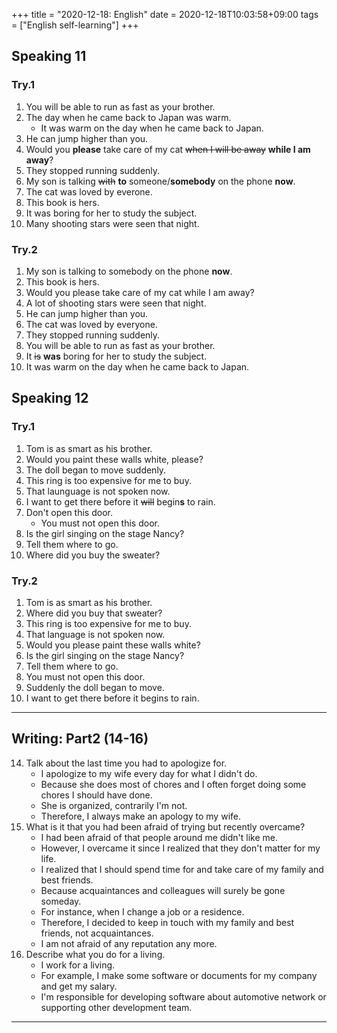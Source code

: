 +++
title =  "2020-12-18: English"
date = 2020-12-18T10:03:58+09:00
tags = ["English self-learning"]
+++

## Speaking 11

### Try.1

1. You will be able to run as fast as your brother.
2. The day when he came back to Japan was warm.
    - It was warm on the day when he came back to Japan.
3. He can jump higher than you.
4. Would you **please** take care of my cat ~~when I will be away~~ **while I am away**?
5. They stopped running suddenly.
6. My son is talking ~~with~~ **to** someone/**somebody** on the phone **now**.
7. The cat was loved by everone.
8. This book is hers.
9. It was boring for her to study the subject.
10. Many shooting stars were seen that night.

### Try.2

1. My son is talking to somebody on the phone **now**.
2. This book is hers.
3. Would you please take care of my cat while I am away?
4. A lot of shooting stars were seen that night.
5. He can jump higher than you.
6. The cat was loved by everyone.
7. They stopped running suddenly.
8. You will be able to run as fast as your brother.
9. It ~~is~~ **was** boring for her to study the subject.
10. It was warm on the day when he came back to Japan.

## Speaking 12

### Try.1

1. Tom is as smart as his brother.
2. Would you paint these walls white, please?
3. The doll began to move suddenly. 
4. This ring is too expensive for me to buy.
5. That launguage is not spoken now.
6. I want to get there before it ~~will~~ begin**s** to rain. 
7. Don't open this door.
    - You must not open this door.
8. Is the girl singing on the stage Nancy?
9. Tell them where to go.
10. Where did you buy the sweater?

### Try.2

1. Tom is as smart as his brother.
2. Where did you buy that sweater?
3. This ring is too expensive for me to buy.
4. That language is not spoken now.
5. Would you please paint these walls white?
6. Is the girl singing on the stage Nancy?
7. Tell them where to go.
8. You must not open this door.
9. Suddenly the doll began to move.
10. I want to get there before it begins to rain.

- - -

## Writing: Part2 (14-16)

14. Talk about the last time you had to apologize for.
    - I apologize to my wife every day for what I didn't do.
    - Because she does most of chores and I often forget doing some chores I should have done.
    - She is organized, contrarily I'm not.
    - Therefore, I always make an apology to my wife.
15. What is it that you had been afraid of trying but recently overcame?
    - I had been afraid of that people around me didn't like me.
    - However, I overcame it since I realized that they don't matter for my life.
    - I realized that I should spend time for and take care of my family and best friends.
    - Because acquaintances and colleagues will surely be gone someday.
    - For instance, when I change a job or a residence.
    - Therefore, I decided to keep in touch with my family and best friends, not acquaintances.
    - I am not afraid of any reputation any more.
16. Describe what you do for a living.
    - I work for a living.
    - For example, I make some software or documents for my company and get my salary.
    - I'm responsible for developing software about automotive network or supporting other development team.

- - -
